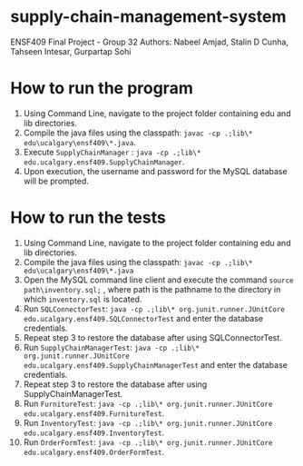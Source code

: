 # supply-chain-management-system
ENSF409 Final Project - Group 32
Authors: Nabeel Amjad, Stalin D Cunha, Tahseen Intesar, Gurpartap Sohi

# How to run the program
1. Using Command Line, navigate to the project folder containing edu and lib directories.
2. Compile the java files using the classpath: `javac -cp .;lib\* edu\ucalgary\ensf409\*.java`.
3. Execute `SupplyChainManager` : `java -cp .;lib\* edu.ucalgary.ensf409.SupplyChainManager`.
4. Upon execution, the username and password for the MySQL database will be prompted.

# How to run the tests
1. Using Command Line, navigate to the project folder containing edu and lib directories.
2. Compile the java files using the classpath: `javac -cp .;lib\* edu\ucalgary\ensf409\*.java`
3. Open the MySQL command line client and execute the command `source path\inventory.sql;` ,
where path is the pathname to the directory in which `inventory.sql` is located.
4. Run `SQLConnectorTest`: `java -cp .;lib\* org.junit.runner.JUnitCore edu.ucalgary.ensf409.SQLConnectorTest` and enter the database credentials.
5. Repeat step 3 to restore the database after using SQLConnectorTest.
6. Run `SupplyChainManagerTest`: `java -cp .;lib\* org.junit.runner.JUnitCore
edu.ucalgary.ensf409.SupplyChainManagerTest` and enter the database credentials.
7. Repeat step 3 to restore the database after using SupplyChainManagerTest.
8. Run `FurnitureTest`: `java -cp .;lib\* org.junit.runner.JUnitCore edu.ucalgary.ensf409.FurnitureTest`.
9. Run `InventoryTest`: `java -cp .;lib\* org.junit.runner.JUnitCore edu.ucalgary.ensf409.InventoryTest`.
10. Run `OrderFormTest`: `java -cp .;lib\* org.junit.runner.JUnitCore edu.ucalgary.ensf409.OrderFormTest`.

